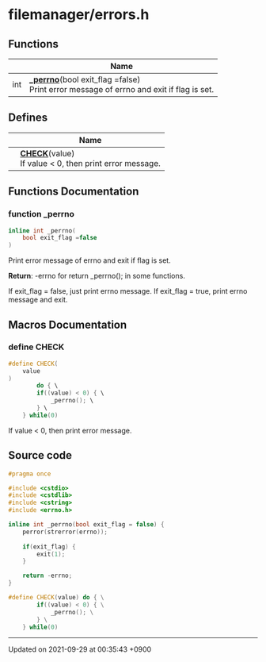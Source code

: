 

# filemanager/errors.h



## Functions

|                | Name           |
| -------------- | -------------- |
| int | **[_perrno](/Files/filemanager/errors.h#function-_perrno)**(bool exit_flag =false)<br>Print error message of errno and exit if flag is set.  |

## Defines

|                | Name           |
| -------------- | -------------- |
|  | **[CHECK](/Files/filemanager/errors.h#define-check)**(value) <br>If value < 0, then print error message.  |


## Functions Documentation

### function _perrno

```cpp
inline int _perrno(
    bool exit_flag =false
)
```

Print error message of errno and exit if flag is set. 

**Return**: -errno for return _perrno(); in some functions. 

If exit_flag = false, just print errno message. If exit_flag = true, print errno message and exit.




## Macros Documentation

### define CHECK

```cpp
#define CHECK(
    value
)
        do { \
        if((value) < 0) { \
            _perrno(); \
        } \
    } while(0)
```

If value < 0, then print error message. 

## Source code

```cpp
#pragma once

#include <cstdio>
#include <cstdlib>
#include <cstring>
#include <errno.h>

inline int _perrno(bool exit_flag = false) {
    perror(strerror(errno));
    
    if(exit_flag) {
        exit(1);
    }

    return -errno;
}

#define CHECK(value) do { \
        if((value) < 0) { \
            _perrno(); \
        } \
    } while(0)
```


-------------------------------

Updated on 2021-09-29 at 00:35:43 +0900
